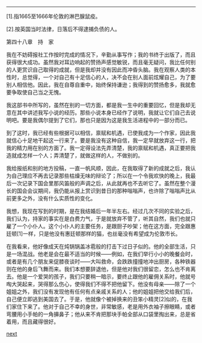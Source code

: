 
* * *

[1].指1665至1666年伦敦的淋巴腺鼠疫。

[2].按英国当时法律，日落后不得逮捕负债的人。

第四十八章　持　家

我在不妨碍报社工作按时完成的情况下，辛勤从事写作；我的书终于出版了，而且获得很大成功。虽然我对耳边响起的赞扬声感觉敏锐，而且毫无疑问，我比任何别的人更赏识自己取得的成就，但是我却并没有因此而冲昏头脑。我在观察人类的本性时，总觉得，一个对自己有十足信心的人，决不会在别人面前炫耀自己，为了要别人相信他。因此，我在自尊自重中，始终保持谦逊；我得到的赞扬愈多，我就愈要争取使自己当之无愧。

我这部书中所写的，虽然在别的一切方面，都是我一生中的重要回忆，但是我却无意在其中讲述我写小说的经历。那些小说本身已经作了说明，我就让它们自己去说明吧。要是我偶尔提到了它们，那也只是因为这是我生活进程中的一部分而已。

到了这时，我已经有些根据可以相信，禀赋和机遇，已使我成为一个作家，因此我就信心十足地干起这一行来了。要是我没有这种自信，我一定早就放弃这一行，把我的精力用在别的方面了。我一定得设法先弄清楚，我的禀赋和机遇，真正要把我造就成怎样一个人；弄清楚了，就做这样的人，不做别的。

我给报纸和别的地方投稿，一直一帆风顺，因此，在我取得了新的成就之后，我认为自己理应不再去记录那些枯燥无味的辩论了；所以在一个令我欢快的晚上，我最后一次记录下国会里那风笛般的声调之后，从此就再也不去听它了。虽然在整个漫长的国会会议期间，我仍能从报上赏识到昔日的那种嗡嗡声，也许除了嗡嗡声比从前更多之外，没有什么实质性的变化。

我想，我现在写到的时期，是在我结婚后一年半左右。经过几次不同的实验之后，我们认为，持家的事实在是白费力气，于是就放弃不管了，听其自然，我们也就只雇了一个小仆人。这个小仆人的主要任务，是跟厨子吵架；他在这方面，完全跟惠廷顿[1]一样，只是他没有惠廷顿那样的猫，也丝毫没有希望成为伦敦市长。

在我看来，他好像成天在炖锅锅盖冰雹般的打击下过日子似的。他的全部生活，只是一场混战。他老是会在最不适当的时候——例如，在我们举行小小的晚餐会时，或者是有几个朋友来促膝夜谈时——大叫救命，会跌跌撞撞地冲出厨房，各种铁器则在他的身后飞舞而来。我们本想要辞退他，但是他对我们很留恋，怎么也不肯离去。他是一个爱哭的孩子，我们只要稍一暗示，要终止跟他的雇佣关系时，他就号啕大哭起来，哭得那么伤心，使得我们不得不把他留下。他没有母亲——除了一个姐姐之外，我们没有发现他有任何有点亲戚关系的人；他的姐姐把他交给我们后，自己便立即逃到美国去了。于是，他就像个被掉换来的丑笨小精灵[2]似的，在我们家住下来了。他对于自己不幸的身世，非常敏感，老是用外衣袖子擦眼睛，或者弯腰用小手帕的一角擤鼻子；他从来不肯把那块手帕全部从口袋里掏出来，总是省着用，而且藏得很好。

[next](page613)